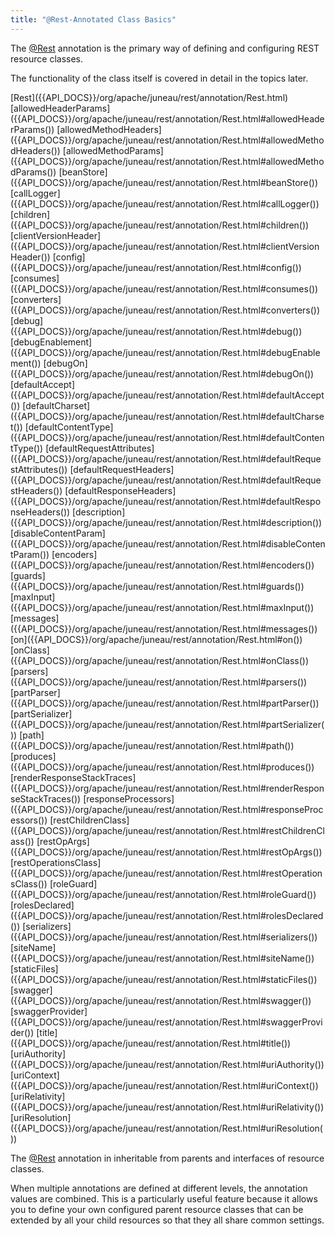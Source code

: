 ```yaml
---
title: "@Rest-Annotated Class Basics"
---
```


The [@Rest]({{API_DOCS}}/org/apache/juneau/rest/annotation/Rest.html) annotation is the primary way of defining and
configuring REST resource classes.

The functionality of the class itself is covered in detail in the topics later.

<tree>
<node-0><java-annotation>[Rest]({{API_DOCS}}/org/apache/juneau/rest/annotation/Rest.html)</java-annotation></node-0>
<node-1><javac-method-annotation>[allowedHeaderParams]({{API_DOCS}}/org/apache/juneau/rest/annotation/Rest.html#allowedHeaderParams())</javac-method-annotation> <javac-method-annotation>[allowedMethodHeaders]({{API_DOCS}}/org/apache/juneau/rest/annotation/Rest.html#allowedMethodHeaders())</javac-method-annotation> <javac-method-annotation>[allowedMethodParams]({{API_DOCS}}/org/apache/juneau/rest/annotation/Rest.html#allowedMethodParams())</javac-method-annotation> <javac-method-annotation>[beanStore]({{API_DOCS}}/org/apache/juneau/rest/annotation/Rest.html#beanStore())</javac-method-annotation> <javac-method-annotation>[callLogger]({{API_DOCS}}/org/apache/juneau/rest/annotation/Rest.html#callLogger())</javac-method-annotation> <javac-method-annotation>[children]({{API_DOCS}}/org/apache/juneau/rest/annotation/Rest.html#children())</javac-method-annotation> <javac-method-annotation>[clientVersionHeader]({{API_DOCS}}/org/apache/juneau/rest/annotation/Rest.html#clientVersionHeader())</javac-method-annotation> <javac-method-annotation>[config]({{API_DOCS}}/org/apache/juneau/rest/annotation/Rest.html#config())</javac-method-annotation> <javac-method-annotation>[consumes]({{API_DOCS}}/org/apache/juneau/rest/annotation/Rest.html#consumes())</javac-method-annotation> <javac-method-annotation>[converters]({{API_DOCS}}/org/apache/juneau/rest/annotation/Rest.html#converters())</javac-method-annotation> <javac-method-annotation>[debug]({{API_DOCS}}/org/apache/juneau/rest/annotation/Rest.html#debug())</javac-method-annotation> <javac-method-annotation>[debugEnablement]({{API_DOCS}}/org/apache/juneau/rest/annotation/Rest.html#debugEnablement())</javac-method-annotation> <javac-method-annotation>[debugOn]({{API_DOCS}}/org/apache/juneau/rest/annotation/Rest.html#debugOn())</javac-method-annotation> <javac-method-annotation>[defaultAccept]({{API_DOCS}}/org/apache/juneau/rest/annotation/Rest.html#defaultAccept())</javac-method-annotation> <javac-method-annotation>[defaultCharset]({{API_DOCS}}/org/apache/juneau/rest/annotation/Rest.html#defaultCharset())</javac-method-annotation> <javac-method-annotation>[defaultContentType]({{API_DOCS}}/org/apache/juneau/rest/annotation/Rest.html#defaultContentType())</javac-method-annotation> <javac-method-annotation>[defaultRequestAttributes]({{API_DOCS}}/org/apache/juneau/rest/annotation/Rest.html#defaultRequestAttributes())</javac-method-annotation> <javac-method-annotation>[defaultRequestHeaders]({{API_DOCS}}/org/apache/juneau/rest/annotation/Rest.html#defaultRequestHeaders())</javac-method-annotation> <javac-method-annotation>[defaultResponseHeaders]({{API_DOCS}}/org/apache/juneau/rest/annotation/Rest.html#defaultResponseHeaders())</javac-method-annotation> <javac-method-annotation>[description]({{API_DOCS}}/org/apache/juneau/rest/annotation/Rest.html#description())</javac-method-annotation> <javac-method-annotation>[disableContentParam]({{API_DOCS}}/org/apache/juneau/rest/annotation/Rest.html#disableContentParam())</javac-method-annotation> <javac-method-annotation>[encoders]({{API_DOCS}}/org/apache/juneau/rest/annotation/Rest.html#encoders())</javac-method-annotation> <javac-method-annotation>[guards]({{API_DOCS}}/org/apache/juneau/rest/annotation/Rest.html#guards())</javac-method-annotation> <javac-method-annotation>[maxInput]({{API_DOCS}}/org/apache/juneau/rest/annotation/Rest.html#maxInput())</javac-method-annotation> <javac-method-annotation>[messages]({{API_DOCS}}/org/apache/juneau/rest/annotation/Rest.html#messages())</javac-method-annotation> <javac-method-annotation>[on]({{API_DOCS}}/org/apache/juneau/rest/annotation/Rest.html#on())</javac-method-annotation> <javac-method-annotation>[onClass]({{API_DOCS}}/org/apache/juneau/rest/annotation/Rest.html#onClass())</javac-method-annotation> <javac-method-annotation>[parsers]({{API_DOCS}}/org/apache/juneau/rest/annotation/Rest.html#parsers())</javac-method-annotation> <javac-method-annotation>[partParser]({{API_DOCS}}/org/apache/juneau/rest/annotation/Rest.html#partParser())</javac-method-annotation> <javac-method-annotation>[partSerializer]({{API_DOCS}}/org/apache/juneau/rest/annotation/Rest.html#partSerializer())</javac-method-annotation> <javac-method-annotation>[path]({{API_DOCS}}/org/apache/juneau/rest/annotation/Rest.html#path())</javac-method-annotation> <javac-method-annotation>[produces]({{API_DOCS}}/org/apache/juneau/rest/annotation/Rest.html#produces())</javac-method-annotation> <javac-method-annotation>[renderResponseStackTraces]({{API_DOCS}}/org/apache/juneau/rest/annotation/Rest.html#renderResponseStackTraces())</javac-method-annotation> <javac-method-annotation>[responseProcessors]({{API_DOCS}}/org/apache/juneau/rest/annotation/Rest.html#responseProcessors())</javac-method-annotation> <javac-method-annotation>[restChildrenClass]({{API_DOCS}}/org/apache/juneau/rest/annotation/Rest.html#restChildrenClass())</javac-method-annotation> <javac-method-annotation>[restOpArgs]({{API_DOCS}}/org/apache/juneau/rest/annotation/Rest.html#restOpArgs())</javac-method-annotation> <javac-method-annotation>[restOperationsClass]({{API_DOCS}}/org/apache/juneau/rest/annotation/Rest.html#restOperationsClass())</javac-method-annotation> <javac-method-annotation>[roleGuard]({{API_DOCS}}/org/apache/juneau/rest/annotation/Rest.html#roleGuard())</javac-method-annotation> <javac-method-annotation>[rolesDeclared]({{API_DOCS}}/org/apache/juneau/rest/annotation/Rest.html#rolesDeclared())</javac-method-annotation> <javac-method-annotation>[serializers]({{API_DOCS}}/org/apache/juneau/rest/annotation/Rest.html#serializers())</javac-method-annotation> <javac-method-annotation>[siteName]({{API_DOCS}}/org/apache/juneau/rest/annotation/Rest.html#siteName())</javac-method-annotation> <javac-method-annotation>[staticFiles]({{API_DOCS}}/org/apache/juneau/rest/annotation/Rest.html#staticFiles())</javac-method-annotation> <javac-method-annotation>[swagger]({{API_DOCS}}/org/apache/juneau/rest/annotation/Rest.html#swagger())</javac-method-annotation> <javac-method-annotation>[swaggerProvider]({{API_DOCS}}/org/apache/juneau/rest/annotation/Rest.html#swaggerProvider())</javac-method-annotation> <javac-method-annotation>[title]({{API_DOCS}}/org/apache/juneau/rest/annotation/Rest.html#title())</javac-method-annotation> <javac-method-annotation>[uriAuthority]({{API_DOCS}}/org/apache/juneau/rest/annotation/Rest.html#uriAuthority())</javac-method-annotation> <javac-method-annotation>[uriContext]({{API_DOCS}}/org/apache/juneau/rest/annotation/Rest.html#uriContext())</javac-method-annotation> <javac-method-annotation>[uriRelativity]({{API_DOCS}}/org/apache/juneau/rest/annotation/Rest.html#uriRelativity())</javac-method-annotation> <javac-method-annotation>[uriResolution]({{API_DOCS}}/org/apache/juneau/rest/annotation/Rest.html#uriResolution())</javac-method-annotation></node-1>
</tree>

The [@Rest]({{API_DOCS}}/org/apache/juneau/rest/annotation/Rest.html) annotation in inheritable from parents and
interfaces of resource classes.

When multiple annotations are defined at different levels, the annotation values are combined.
This is a particularly useful feature because it allows you to define your own configured parent resource classes that
can be extended by all your child resources so that they all share common settings.
